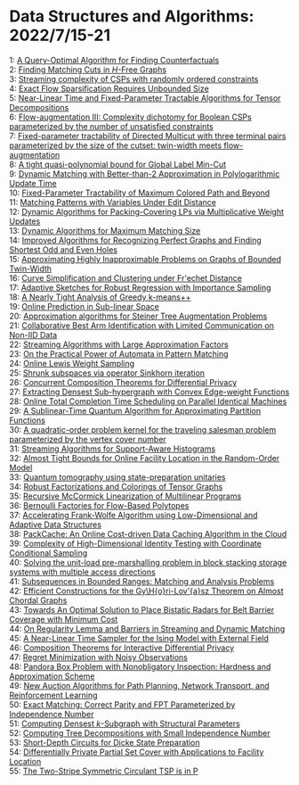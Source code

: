 # Data Structures and Algorithms: 2022/7/15-21  
1: [A Query-Optimal Algorithm for Finding Counterfactuals](https://doi.org/10.48550/arXiv.2207.07072)  
2: [Finding Matching Cuts in $H$-Free Graphs](https://doi.org/10.48550/arXiv.2207.07095)  
3: [Streaming complexity of CSPs with randomly ordered constraints](https://doi.org/10.48550/arXiv.2207.07158)  
4: [Exact Flow Sparsification Requires Unbounded Size](https://doi.org/10.48550/arXiv.2207.07363)  
5: [Near-Linear Time and Fixed-Parameter Tractable Algorithms for Tensor  Decompositions](https://doi.org/10.48550/arXiv.2207.07417)  
6: [Flow-augmentation III: Complexity dichotomy for Boolean CSPs  parameterized by the number of unsatisfied constraints](https://doi.org/10.48550/arXiv.2207.07422)  
7: [Fixed-parameter tractability of Directed Multicut with three terminal  pairs parameterized by the size of the cutset: twin-width meets  flow-augmentation](https://doi.org/10.48550/arXiv.2207.07425)  
8: [A tight quasi-polynomial bound for Global Label Min-Cut](https://doi.org/10.48550/arXiv.2207.07426)  
9: [Dynamic Matching with Better-than-2 Approximation in Polylogarithmic  Update Time](https://doi.org/10.48550/arXiv.2207.07438)  
10: [Fixed-Parameter Tractability of Maximum Colored Path and Beyond](https://doi.org/10.48550/arXiv.2207.07449)  
11: [Matching Patterns with Variables Under Edit Distance](https://doi.org/10.48550/arXiv.2207.07477)  
12: [Dynamic Algorithms for Packing-Covering LPs via Multiplicative Weight  Updates](https://doi.org/10.48550/arXiv.2207.07519)  
13: [Dynamic Algorithms for Maximum Matching Size](https://doi.org/10.48550/arXiv.2207.07607)  
14: [Improved Algorithms for Recognizing Perfect Graphs and Finding Shortest  Odd and Even Holes](https://doi.org/10.48550/arXiv.2207.07613)  
15: [Approximating Highly Inapproximable Problems on Graphs of Bounded  Twin-Width](https://doi.org/10.48550/arXiv.2207.07708)  
16: [Curve Simplification and Clustering under Fr\'echet Distance](https://doi.org/10.48550/arXiv.2207.07809)  
17: [Adaptive Sketches for Robust Regression with Importance Sampling](https://doi.org/10.48550/arXiv.2207.07822)  
18: [A Nearly Tight Analysis of Greedy k-means++](https://doi.org/10.48550/arXiv.2207.07949)  
19: [Online Prediction in Sub-linear Space](https://doi.org/10.48550/arXiv.2207.07974)  
20: [Approximation algorithms for Steiner Tree Augmentation Problems](https://doi.org/10.48550/arXiv.2207.07983)  
21: [Collaborative Best Arm Identification with Limited Communication on  Non-IID Data](https://doi.org/10.48550/arXiv.2207.08015)  
22: [Streaming Algorithms with Large Approximation Factors](https://doi.org/10.48550/arXiv.2207.08075)  
23: [On the Practical Power of Automata in Pattern Matching](https://doi.org/10.48550/arXiv.2207.08120)  
24: [Online Lewis Weight Sampling](https://doi.org/10.48550/arXiv.2207.08268)  
25: [Shrunk subspaces via operator Sinkhorn iteration](https://doi.org/10.48550/arXiv.2207.08311)  
26: [Concurrent Composition Theorems for Differential Privacy](https://doi.org/10.48550/arXiv.2207.08335)  
27: [Extracting Densest Sub-hypergraph with Convex Edge-weight Functions](https://doi.org/10.48550/arXiv.2207.08340)  
28: [Online Total Completion Time Scheduling on Parallel Identical Machines](https://doi.org/10.48550/arXiv.2207.08550)  
29: [A Sublinear-Time Quantum Algorithm for Approximating Partition Functions](https://doi.org/10.48550/arXiv.2207.08643)  
30: [A quadratic-order problem kernel for the traveling salesman problem  parameterized by the vertex cover number](https://doi.org/10.48550/arXiv.2207.08678)  
31: [Streaming Algorithms for Support-Aware Histograms](https://doi.org/10.48550/arXiv.2207.08686)  
32: [Almost Tight Bounds for Online Facility Location in the Random-Order  Model](https://doi.org/10.48550/arXiv.2207.08783)  
33: [Quantum tomography using state-preparation unitaries](https://doi.org/10.48550/arXiv.2207.08800)  
34: [Robust Factorizations and Colorings of Tensor Graphs](https://doi.org/10.48550/arXiv.2207.08913)  
35: [Recursive McCormick Linearization of Multilinear Programs](https://doi.org/10.48550/arXiv.2207.08955)  
36: [Bernoulli Factories for Flow-Based Polytopes](https://doi.org/10.48550/arXiv.2207.08965)  
37: [Accelerating Frank-Wolfe Algorithm using Low-Dimensional and Adaptive  Data Structures](https://doi.org/10.48550/arXiv.2207.09002)  
38: [PackCache: An Online Cost-driven Data Caching Algorithm in the Cloud](https://doi.org/10.48550/arXiv.2207.09035)  
39: [Complexity of High-Dimensional Identity Testing with Coordinate  Conditional Sampling](https://doi.org/10.48550/arXiv.2207.09102)  
40: [Solving the unit-load pre-marshalling problem in block stacking storage  systems with multiple access directions](https://doi.org/10.48550/arXiv.2207.09118)  
41: [Subsequences in Bounded Ranges: Matching and Analysis Problems](https://doi.org/10.48550/arXiv.2207.09201)  
42: [Efficient Constructions for the Gy\H{o}ri-Lov\'{a}sz Theorem on Almost  Chordal Graphs](https://doi.org/10.48550/arXiv.2207.09262)  
43: [Towards An Optimal Solution to Place Bistatic Radars for Belt Barrier  Coverage with Minimum Cost](https://doi.org/10.48550/arXiv.2207.11818)  
44: [On Regularity Lemma and Barriers in Streaming and Dynamic Matching](https://doi.org/10.48550/arXiv.2207.09354)  
45: [A Near-Linear Time Sampler for the Ising Model with External Field](https://doi.org/10.48550/arXiv.2207.09391)  
46: [Composition Theorems for Interactive Differential Privacy](https://doi.org/10.48550/arXiv.2207.09397)  
47: [Regret Minimization with Noisy Observations](https://doi.org/10.48550/arXiv.2207.09435)  
48: [Pandora Box Problem with Nonobligatory Inspection: Hardness and  Approximation Scheme](https://doi.org/10.48550/arXiv.2207.09545)  
49: [New Auction Algorithms for Path Planning, Network Transport, and  Reinforcement Learning](https://doi.org/10.48550/arXiv.2207.09588)  
50: [Exact Matching: Correct Parity and FPT Parameterized by Independence  Number](https://doi.org/10.48550/arXiv.2207.09797)  
51: [Computing Densest $k$-Subgraph with Structural Parameters](https://doi.org/10.48550/arXiv.2207.09803)  
52: [Computing Tree Decompositions with Small Independence Number](https://doi.org/10.48550/arXiv.2207.09993)  
53: [Short-Depth Circuits for Dicke State Preparation](https://doi.org/10.48550/arXiv.2207.09998)  
54: [Differentially Private Partial Set Cover with Applications to Facility  Location](https://doi.org/10.48550/arXiv.2207.10240)  
55: [The Two-Stripe Symmetric Circulant TSP is in P](https://doi.org/10.48550/arXiv.2207.10254)  